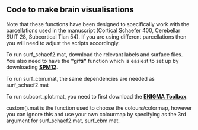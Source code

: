 ## Code to make brain visualisations

Note that these functions have been designed to specifically work with the parcellations used in the manuscript (Cortical Schaefer 400, Cerebellar SUIT 28, Subcortical Tian 54). If you are using different parcellations then you will need to adjust the scripts accordingly. 

To run surf_schaef2.mat, download the relevant labels and surface files.
You also need to have the **"gifti"** function which is easiest to set up by downloading **[SPM12](https://www.fil.ion.ucl.ac.uk/spm/software/spm12/)**.

To run surf_cbm.mat, the same dependencies are needed as surf_schaef2.mat

To run subcort_plot.mat, you need to first download the **[ENIGMA Toolbox](https://enigma-toolbox.readthedocs.io/en/latest/)**.

custom().mat is the function used to choose the colours/colormap, however you can ignore this and use your own colourmap by specifying as the 3rd argument for surf_schaef2.mat, surf_cbm.mat.

